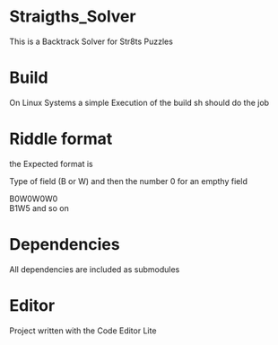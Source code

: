 # Straigths_Solver
This is a Backtrack Solver for Str8ts Puzzles

# Build
On Linux Systems a simple Execution of the build  sh should do the job

# Riddle format
the Expected format is

Type of field (B or W) and then the number 0 for an empthy field

B0W0W0W0\
B1W5 and so on

# Dependencies
All dependencies are included as submodules

# Editor
Project written with the Code Editor Lite
